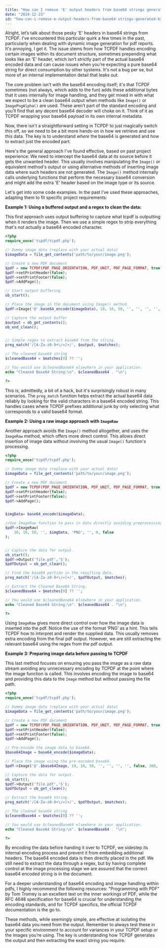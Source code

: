 ```yaml
---
title: "How can I remove 'E' output headers from base64 strings generated by TCPDF?"
date: "2024-12-23"
id: "how-can-i-remove-e-output-headers-from-base64-strings-generated-by-tcpdf"
---
```


Alright, let’s talk about those pesky 'E' headers in base64 strings from TCPDF. I've encountered this particular quirk a few times in the past, particularly when dealing with dynamic image generation for pdf reports. It's annoying, I get it. The issue stems from how TCPDF handles encoding certain images within its document structure, sometimes prepending what looks like an 'E' header, which isn’t strictly part of the actual base64 encoded data and can cause issues when you’re expecting a pure base64 string for direct consumption by other systems. It's not a bug per se, but more of an internal implementation detail that leaks out.

The core problem isn't with the base64 encoding itself; it's that TCPDF sometimes (not always, which adds to the fun) adds these additional bytes that it uses internally for image handling, and they get mixed in with what we expect to be a clean base64 output when methods like `Image()` or `ImagePngAlpha()` are used. These aren’t part of the standard encoding and you’ll find that any decent base64 decoder will choke on it. Think of it as TCPDF wrapping your base64 payload in its own internal metadata.

Now, there isn't a straightforward setting in TCPDF to just magically switch this off, so we need to be a bit more hands-on in how we retrieve and use this data. The key is to understand *where* the base64 is generated and how to extract just the encoded part.

Here's the general approach I've found effective, based on past project experience: We need to intercept the base64 data at its source before it gets the unwanted header. This usually involves manipulating the `Image()` or equivalent method's output or using alternative methods of inserting image data where such headers are not generated. The `Image()` method internally calls underlying functions that perform the necessary base64 conversion and might add the extra 'E' header based on the image type or its source.

Let's get into some code examples. In the past I’ve used these approaches, adapting them to fit specific project requirements:

**Example 1: Using a buffered output and a regex to clean the data:**

This first approach uses output buffering to capture what tcpdf is outputting when it renders the image. Then we use a simple regex to strip everything that's not actually a base64 encoded character.

```php
<?php
require_once('tcpdf/tcpdf.php');

// Dummy image data (replace with your actual data)
$imageData = file_get_contents('path/to/your/image.png');

// Create a new PDF document
$pdf = new TCPDF(PDF_PAGE_ORIENTATION, PDF_UNIT, PDF_PAGE_FORMAT, true, 'UTF-8', false);
$pdf->setPrintHeader(false);
$pdf->setPrintFooter(false);
$pdf->AddPage();

// Start output buffering
ob_start();

// Place the image in the document using Image() method.
$pdf->Image('@'.base64_encode($imageData), 10, 10, 50, '', '', '', '', false, 300, '', false, false, 0, false, false, false);

// Capture the output buffer
$output = ob_get_contents();
ob_end_clean();


// Simple regex to extract base64 from the string.
preg_match('/[A-Za-z0-9+\/=]+/', $output, $matches);

// The cleaned base64 string
$cleanedBase64 = $matches[0] ?? '';

// You would use $cleanedBase64 elsewhere in your application.
echo "Cleaned Base64 String:\n". $cleanedBase64 . "\n";

?>
```

This is, admittedly, a bit of a hack, but it's surprisingly robust in many scenarios. The `preg_match` function helps extract the actual base64 data reliably by looking for the valid characters in a base64 encoded string. This handles cases where TCPDF prefixes additional junk by only selecting what corresponds to a valid base64 format.

**Example 2: Using a raw image approach with `ImageRaw`**

Another approach avoids the `Image()` method altogether, and uses the `ImageRaw` method, which offers more direct control. This allows direct insertion of image data without involving the usual `Image()` function's processing.

```php
<?php
require_once('tcpdf/tcpdf.php');

// Dummy image data (replace with your actual data)
$imageData = file_get_contents('path/to/your/image.png');

// Create a new PDF document
$pdf = new TCPDF(PDF_PAGE_ORIENTATION, PDF_UNIT, PDF_PAGE_FORMAT, true, 'UTF-8', false);
$pdf->setPrintHeader(false);
$pdf->setPrintFooter(false);
$pdf->AddPage();


$imgData= base64_encode($imageData);

//Use ImageRaw function to pass in data directly avoiding preprocessing.
$pdf->ImageRaw(
    10, 10, 50, '', $imgData, 'PNG', '', 0, false
);


// Capture the data for output.
ob_start();
$pdf->Output('file.pdf','S');
$pdfOutput = ob_get_clean();

// Find the base64 portion in the resulting data.
preg_match('/[A-Za-z0-9+\/=]+/', $pdfOutput, $matches);

// Extract the Cleaned Base64 String.
$cleanedBase64 = $matches[0] ?? '';

// You would use $cleanedBase64 elsewhere in your application.
echo "Cleaned Base64 String:\n". $cleanedBase64 . "\n";

?>

```

Using `ImageRaw` gives more direct control over how the image data is inserted into the pdf. Notice the use of the format ‘PNG’ as a hint. This tells TCPDF how to interpret and render the supplied data. This usually removes extra encoding from the final pdf output. However, we are still extracting the relevant base64 using the regex from the pdf output.

**Example 3: Preparing image data before passing to TCPDF**

This last method focuses on ensuring you pass the image as a raw data stream avoiding any unnecessary encoding by TCPDF at the point where the image function is called. This involves encoding the image to base64 and providing this data to the `Image` method but without passing the file path.

```php
<?php
require_once('tcpdf/tcpdf.php');

// Dummy image data (replace with your actual data)
$imageData = file_get_contents('path/to/your/image.png');

// Create a new PDF document
$pdf = new TCPDF(PDF_PAGE_ORIENTATION, PDF_UNIT, PDF_PAGE_FORMAT, true, 'UTF-8', false);
$pdf->setPrintHeader(false);
$pdf->setPrintFooter(false);
$pdf->AddPage();

// Pre-encode the image data to base64.
$base64Image = base64_encode($imageData);

// Place the image using the pre-encoded base64.
$pdf->Image('@'.$base64Image, 10, 10, 50, '', '', '', '', false, 300, '', false, false, 0, false, false, false);

// Capture the data for output.
ob_start();
$pdf->Output('file.pdf','S');
$pdfOutput = ob_get_clean();

// Extract the base64 String.
preg_match('/[A-Za-z0-9+\/=]+/', $pdfOutput, $matches);

// The cleaned base64 string
$cleanedBase64 = $matches[0] ?? '';

// You would use $cleanedBase64 elsewhere in your application.
echo "Cleaned Base64 String:\n". $cleanedBase64 . "\n";

?>
```

By encoding the data before handing it over to TCPDF, we sidestep its internal encoding process and prevent it from embedding additional headers.  The base64 encoded data is then directly placed in the pdf. We still need to extract the data through a regex, but by having complete control at the image processing stage we are assured that the correct base64 encoded string is in the document.

For a deeper understanding of base64 encoding and image handling within pdfs, I highly recommend the following resources: "Programming with PDF" by Tom Tromey is an excellent text on the inner workings of PDF, while the RFC 4648 specification for base64 is crucial for understanding the encoding standards, and for TCPDF specifics, the official TCPDF documentation is the go to.

These methods, while seemingly simple, are effective at isolating the base64 data you need from the output. Remember to always test these in your specific environment to account for variances in your TCPDF setup or the images you’re using. The key is understanding how TCPDF generates the output and then extracting the exact string you require.
